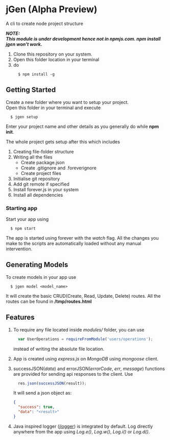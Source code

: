 # jGen (Alpha Preview)
A cli to create node project structure  

***NOTE:  
  This module is under development hence not in npmjs.com. npm install jgen won't work.***
  
  1) Clone this repository on your system.  
  2) Open this folder location in your terminal  
  3) do  
        ``` 
          $ npm install -g  
        ```
        
  
## Getting Started  
Create a new folder where you want to setup your project.  
Open this folder in your terminal and execute  

```shell
  $ jgen setup
```  

Enter your project name and other details as you generally do while **npm init**.  
  
The whole project gets setup after this which includes  

1. Creating file-folder structure  
2. Writing all the files  
    * Create package.json  
    * Create .gitignore and .foreverignore  
    * Create project files 
3. Initialise git repository  
4. Add git remote if specified  
5. Install forever.js in your system  
6. Install all dependencies  

### Starting app  
Start your app using  
```
  $ npm start
```

The app is started using forever with the *watch* flag. All the changes you make to the scripts are automatically loaded without any manual intervention.  

## Generating Models  
To create models in your app use
```
  $ jgen model <model_name>
```

It will create the basic CRUD(Create, Read, Update, Delete) routes. All the routes can be found in **/tmp/routes.html**  

## Features
1. To require any file located inside *modules/* folder, you can use
    ```js
      var UserOperations = requireFromModule('users/operations'); 
    ```
    instead of writing the absolute file location.

2. App is created using *express.js* on *MongoDB* using *mongoose* client.
3. successJSON(*data*) and errorJSON(*errorCode*, *err*, *message*) functions are provided for sending api responses to the     client. Use
    ```js
      res.json(successJSON(result));
    ```
    It will send a json object as:

    ```json
    {
      "success": true,
      "data": "<result>"
    }
    ```
4. Java inspired logger (<a href="https://www.npmjs.com/package/jlogger">jlogger</a>) is integrated by default. Log directly anywhere from the app using *Log.e()*, *Log.w()*, *Log.i()* or *Log.d()*.
